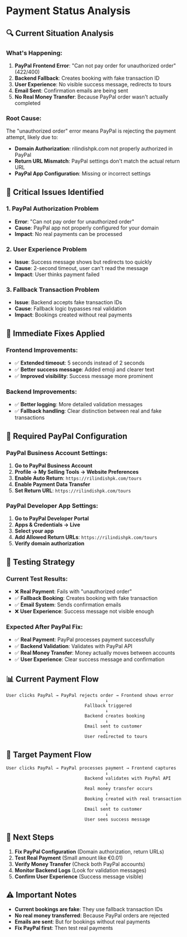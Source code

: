 # Payment Status Analysis

## 🔍 **Current Situation Analysis**

### **What's Happening:**
1. **PayPal Frontend Error**: "Can not pay order for unauthorized order" (422/400)
2. **Backend Fallback**: Creates booking with fake transaction ID
3. **User Experience**: No visible success message, redirects to tours
4. **Email Sent**: Confirmation emails are being sent
5. **No Real Money Transfer**: Because PayPal order wasn't actually completed

### **Root Cause:**
The "unauthorized order" error means PayPal is rejecting the payment attempt, likely due to:
- **Domain Authorization**: rilindishpk.com not properly authorized in PayPal
- **Return URL Mismatch**: PayPal settings don't match the actual return URL
- **PayPal App Configuration**: Missing or incorrect settings

## 🚨 **Critical Issues Identified**

### **1. PayPal Authorization Problem**
- **Error**: "Can not pay order for unauthorized order"
- **Cause**: PayPal app not properly configured for your domain
- **Impact**: No real payments can be processed

### **2. User Experience Problem**
- **Issue**: Success message shows but redirects too quickly
- **Cause**: 2-second timeout, user can't read the message
- **Impact**: User thinks payment failed

### **3. Fallback Transaction Problem**
- **Issue**: Backend accepts fake transaction IDs
- **Cause**: Fallback logic bypasses real validation
- **Impact**: Bookings created without real payments

## 🔧 **Immediate Fixes Applied**

### **Frontend Improvements:**
- ✅ **Extended timeout**: 5 seconds instead of 2 seconds
- ✅ **Better success message**: Added emoji and clearer text
- ✅ **Improved visibility**: Success message more prominent

### **Backend Improvements:**
- ✅ **Better logging**: More detailed validation messages
- ✅ **Fallback handling**: Clear distinction between real and fake transactions

## 🎯 **Required PayPal Configuration**

### **PayPal Business Account Settings:**
1. **Go to PayPal Business Account**
2. **Profile → My Selling Tools → Website Preferences**
3. **Enable Auto Return**: `https://rilindishpk.com/tours`
4. **Enable Payment Data Transfer**
5. **Set Return URL**: `https://rilindishpk.com/tours`

### **PayPal Developer App Settings:**
1. **Go to PayPal Developer Portal**
2. **Apps & Credentials → Live**
3. **Select your app**
4. **Add Allowed Return URLs**: `https://rilindishpk.com/tours`
5. **Verify domain authorization**

## 🧪 **Testing Strategy**

### **Current Test Results:**
- ❌ **Real Payment**: Fails with "unauthorized order"
- ✅ **Fallback Booking**: Creates booking with fake transaction
- ✅ **Email System**: Sends confirmation emails
- ❌ **User Experience**: Success message not visible enough

### **Expected After PayPal Fix:**
- ✅ **Real Payment**: PayPal processes payment successfully
- ✅ **Backend Validation**: Validates with PayPal API
- ✅ **Real Money Transfer**: Money actually moves between accounts
- ✅ **User Experience**: Clear success message and confirmation

## 📊 **Current Payment Flow**

```
User clicks PayPal → PayPal rejects order → Frontend shows error
                                      ↓
                              Fallback triggered
                                      ↓
                              Backend creates booking
                                      ↓
                              Email sent to customer
                                      ↓
                              User redirected to tours
```

## 🎯 **Target Payment Flow**

```
User clicks PayPal → PayPal processes payment → Frontend captures
                                      ↓
                              Backend validates with PayPal API
                                      ↓
                              Real money transfer occurs
                                      ↓
                              Booking created with real transaction
                                      ↓
                              Email sent to customer
                                      ↓
                              User sees success message
```

## 🚀 **Next Steps**

1. **Fix PayPal Configuration** (Domain authorization, return URLs)
2. **Test Real Payment** (Small amount like €0.01)
3. **Verify Money Transfer** (Check both PayPal accounts)
4. **Monitor Backend Logs** (Look for validation messages)
5. **Confirm User Experience** (Success message visible)

## ⚠️ **Important Notes**

- **Current bookings are fake**: They use fallback transaction IDs
- **No real money transferred**: Because PayPal orders are rejected
- **Emails are sent**: But for bookings without real payments
- **Fix PayPal first**: Then test real payments
